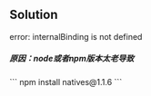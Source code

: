 ## Solution

error: internalBinding is not defined
<h5>原因：node或者npm版本太老导致</h5>
```
npm install natives@1.1.6
```
